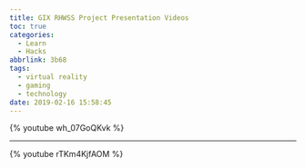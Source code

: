 ```yaml
---
title: GIX RHWSS Project Presentation Videos
toc: true
categories:
  - Learn
  - Hacks
abbrlink: 3b68
tags:
  - virtual reality
  - gaming
  - technology
date: 2019-02-16 15:58:45
---
```


{% youtube wh_07GoQKvk %}

---

{% youtube rTKm4KjfAOM %}
